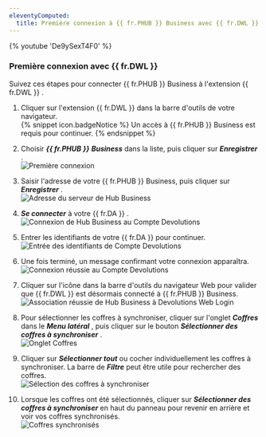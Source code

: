 ```yaml
---
eleventyComputed:
  title: Première connexion à {{ fr.PHUB }} Business avec {{ fr.DWL }}
---
```

{% youtube 'De9ySexT4F0' %}  

### Première connexion avec {{ fr.DWL }} 

Suivez ces étapes pour connecter {{ fr.PHUB }} Business à l&apos;extension {{ fr.DWL }} .  

1. Cliquer sur l&apos;extension {{ fr.DWL }} dans la barre d&apos;outils de votre navigateur.  
{% snippet icon.badgeNotice %} 
Un accès à {{ fr.PHUB }} Business est requis pour continuer. 
{% endsnippet %}
 
2. Choisir ***{{ fr.PHUB }}*** ***Business*** dans la liste, puis cliquer sur ***Enregistrer*** .  
![Première connexion](/img/fr/hub/Dwl4055.png) 
1. Saisir l&apos;adresse de votre {{ fr.PHUB }} Business, puis cliquer sur ***Enregistrer*** .  
![Adresse du serveur de Hub Business](/img/fr/hub/Dwl4057.png) 
1. ***Se connecter*** à votre {{ fr.DA }} .  
![Connexion de Hub Business au Compte Devolutions](/img/fr/hub/Dwl4056.png) 
1. Entrer les identifiants de votre {{ fr.DA }} pour continuer.  
![Entrée des identifiants de Compte Devolutions](/img/fr/hub/Dwl4024.png) 
1. Une fois terminé, un message confirmant votre connexion apparaîtra.  
![Connexion réussie au Compte Devolutions](/img/fr/hub/Dwl4053.png) 
1. Cliquer sur l&apos;icône dans la barre d&apos;outils du navigateur Web pour valider que {{ fr.DWL }} est désormais connecté à {{ fr.PHUB }} Business.  
![Association réussie de Hub Business à Devolutions Web Login](/img/fr/hub/Dwl4058.png) 
1. Pour sélectionner les coffres à synchroniser, cliquer sur l&apos;onglet ***Coffres*** dans le ***Menu latéral*** , puis cliquer sur le bouton ***Sélectionner des coffres à synchroniser*** .  
![Onglet Coffres](/img/fr/hub/Dwl4059.png) 
1. Cliquer sur ***Sélectionner tout*** ou cocher individuellement les coffres à synchroniser. La barre de ***Filtre*** peut être utile pour rechercher des coffres.  
![Sélection des coffres à synchroniser](/img/fr/hub/Hub2014.png) 
1. Lorsque les coffres ont été sélectionnés, cliquer sur ***Sélectionner des coffres à synchroniser*** en haut du panneau pour revenir en arrière et voir vos coffres synchronisés.  
![Coffres synchronisés](/img/fr/hub/Dwl4060.png) 
